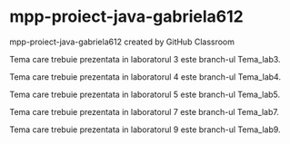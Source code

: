 # mpp-proiect-java-gabriela612
mpp-proiect-java-gabriela612 created by GitHub Classroom

Tema care trebuie prezentata in laboratorul 3 este branch-ul Tema_lab3.

Tema care trebuie prezentata in laboratorul 4 este branch-ul Tema_lab4.

Tema care trebuie prezentata in laboratorul 5 este branch-ul Tema_lab5.

Tema care trebuie prezentata in laboratorul 7 este branch-ul Tema_lab7.

Tema care trebuie prezentata in laboratorul 9 este branch-ul Tema_lab9.
